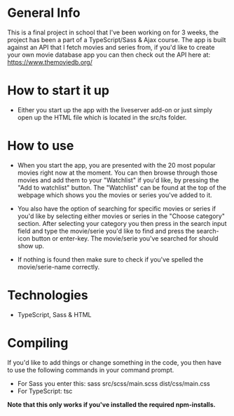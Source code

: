 # General Info

This is a final project in school that I've been working on for 3 weeks, the project has been a part of a TypeScript/Sass & Ajax course. 
The app is built against an API that I fetch movies and series from, if you'd like to create your own movie database app you can then check out the API here at: https://www.themoviedb.org/ 

# How to start it up

- Either you start up the app with the liveserver add-on or just simply open up the HTML file which is located in the src/ts folder.

# How to use
- When you start the app, you are presented with the 20 most popular movies right now at the moment.
  You can then browse through those movies and add them to your "Watchlist" if you'd like, by pressing the "Add to watchlist" button.
  The "Watchlist" can be found at the top of the webpage which shows you the movies or series you've added to it.
  
- You also have the option of searching for specific movies or series if you'd like by selecting either movies or series in the "Choose category" section.
  After selecting your category you then press in the search input field and type the movie/serie you'd like to find and press the search-icon
  button or enter-key. The movie/serie you've searched for should show up.
  
- If nothing is found then make sure to check if you've spelled the movie/serie-name correctly. 

# Technologies 

- TypeScript, Sass & HTML

# Compiling

If you'd like to add things or change something in the code, you then have to use the following commands in your command prompt.

- For Sass you enter this: sass src/scss/main.scss dist/css/main.css
- For TypeScript: tsc

**Note that this only works if you've installed the required npm-installs.**
